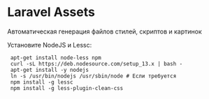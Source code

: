 # Laravel Assets

Автоматическая генерация файлов стилей, скриптов и картинок
 
 Установите NodeJS и Lessc:
 
~~~
 apt-get install node-less npm
 curl -sL https://deb.nodesource.com/setup_13.x | bash -
 apt-get install -y nodejs
 ln -s /usr/bin/nodejs /usr/sbin/node # Если требуется
 npm install -g lessc
 npm install -g less-plugin-clean-css
~~~
